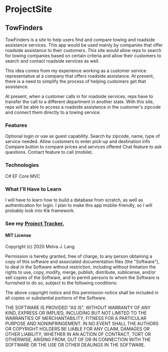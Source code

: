 # ProjectSite

## TowFinders 
TowFinders is a site to help users find and compare towing and roadside assistance services.
This app would be used mainly by companies that offer roadside assistance to their customers. This site would allow reps to search for towing companies based on certain criteria and allow their customers to search and contact roadside services as well.

This idea comes from my experience working as a customer service representative at a company that offers roadside assistance. At present, there is a need to simplify the process of helping customers get that assistance.

At present, when a customer calls in for roadside services, reps have to transfer the call to a different department in another 
state. With this site, reps will be able to access a roadside assistance in the customer's zipcode and connect them directly to 
a towing service. 

### Features
Optional login or use as guest capability.
Search by zipcode, name, type of service needed.
Allow customers to enter pick-up and destination info
Compare button to compare prices and services offered
Chat feature to ask questions.
Contact feature to call (mobile).

### Technologies
C#
EF Core
MVC

### What I'll Have to Learn
I will have to learn how to build a database from scratch, as well as authentication for login. I plan to make this app mobile-friendly, so I will probably look into Kik framework.

### See my [Project Tracker.](https://trello.com/b/DMDCWUVF)

#### **MIT License**

Copyright (c) 2020 Melva J. Lang

Permission is hereby granted, free of charge, to any person obtaining a copy
of this software and associated documentation files (the "Software"), to deal
in the Software without restriction, including without limitation the rights
to use, copy, modify, merge, publish, distribute, sublicense, and/or sell
copies of the Software, and to permit persons to whom the Software is
furnished to do so, subject to the following conditions:

The above copyright notice and this permission notice shall be included in all
copies or substantial portions of the Software.

THE SOFTWARE IS PROVIDED "AS IS", WITHOUT WARRANTY OF ANY KIND, EXPRESS OR
IMPLIED, INCLUDING BUT NOT LIMITED TO THE WARRANTIES OF MERCHANTABILITY,
FITNESS FOR A PARTICULAR PURPOSE AND NONINFRINGEMENT. IN NO EVENT SHALL THE
AUTHORS OR COPYRIGHT HOLDERS BE LIABLE FOR ANY CLAIM, DAMAGES OR OTHER
LIABILITY, WHETHER IN AN ACTION OF CONTRACT, TORT OR OTHERWISE, ARISING FROM,
OUT OF OR IN CONNECTION WITH THE SOFTWARE OR THE USE OR OTHER DEALINGS IN THE
SOFTWARE.
